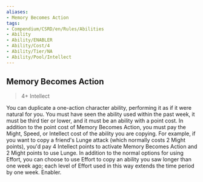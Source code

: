 ```yaml
---
aliases:
- Memory Becomes Action
tags:
- Compendium/CSRD/en/Rules/Abilities
- Ability
- Ability/ENABLER
- Ability/Cost/4
- Ability/Tier/NA
- Ability/Pool/Intellect
---
```


  
## Memory Becomes Action  
>4+  Intellect  
  
You can duplicate a one-action character ability, performing it as if it were natural for you. You must have seen the ability used within the past week, it must be third tier or lower, and it must be an ability with a point cost. In addition to the point cost of Memory Becomes Action, you must pay the Might, Speed, or Intellect cost of the ability you are copying. For example, if you want to copy a friend's Lunge attack (which normally costs 2 Might points), you'd pay 4 Intellect points to activate Memory Becomes Action and 2 Might points to use Lunge. In addition to the normal options for using Effort, you can choose to use Effort to copy an ability you saw longer than one week ago; each level of Effort used in this way extends the time period by one week. Enabler.